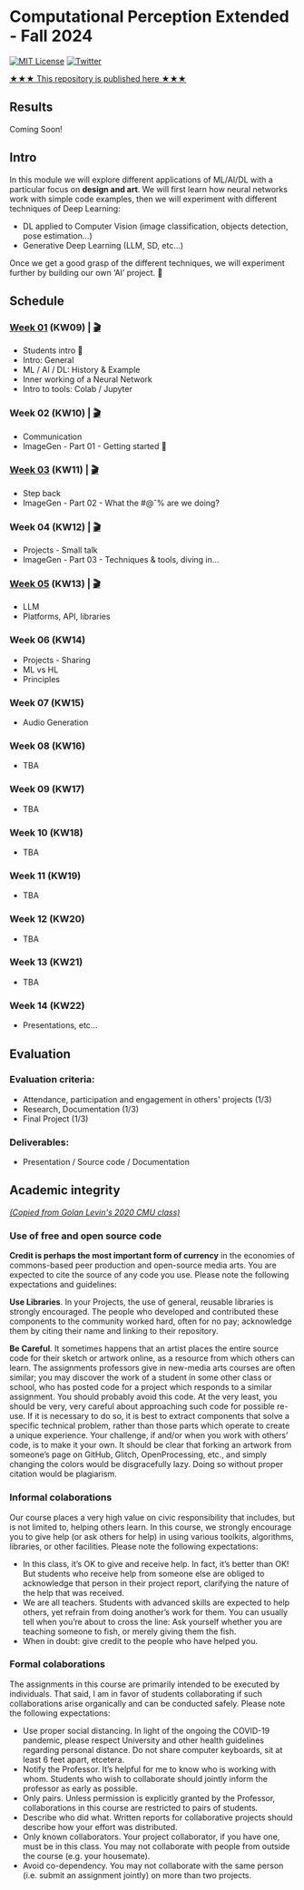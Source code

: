 # Computational Perception Extended - Fall 2024

[![MIT License](https://img.shields.io/badge/license-MIT-blue.svg)](http://opensource.org/licenses/MIT)
[![Twitter](https://img.shields.io/twitter/url/https/github.com/webslides/webslides.svg?style=social)](https://twitter.com/digideation)

[★★★ This repository is published here ★★★](https://digitalideation.github.io/compp_f2401/)

## Results

Coming Soon!

## Intro

In this module we will explore different applications of ML/AI/DL with a particular focus on **design and art**. We will first learn how neural networks work with simple code examples, then we will experiment with different techniques of Deep Learning:

- DL applied to Computer Vision (image classification, objects detection, pose estimation...)
- Generative Deep Learning (LLM, SD, etc...)

Once we get a good grasp of the different techniques, we will experiment further by building our own ‘AI’ project. :space_invader:

## Schedule

### [Week 01](content/week01.md) (KW09) | [:clapper:](https://drive.switch.ch/index.php/s/sO9JR059CCkR81q)

- Students intro :wave:
- Intro: General
- ML / AI / DL: History & Example
- Inner working of a Neural Network
- Intro to tools: Colab / Jupyter

### Week 02 (KW10) | [:clapper:](https://drive.switch.ch/index.php/s/yOY9JQkJPP2JTko)

- Communication
- ImageGen - Part 01 - Getting started :ferris_wheel:

### [Week 03](content/week03.md) (KW11) | [:clapper:](https://drive.switch.ch/index.php/s/4SU4OLxNpuiugLd)

- Step back
- ImageGen - Part 02 - What the #@ˆ% are we doing?

### Week 04 (KW12) | [:clapper:](https://drive.switch.ch/index.php/s/US5mKEsAAHpqZoL)

- Projects - Small talk
- ImageGen - Part 03 - Techniques & tools, diving in...

### [Week 05](content/week05.md) (KW13) | [:clapper:](https://drive.switch.ch/index.php/s/Oh7h6yC0fa6FITx)

- LLM
- Platforms, API, libraries

### Week 06 (KW14)

- Projects - Sharing
- ML vs HL
- Principles

### Week 07 (KW15)

- Audio Generation

### Week 08 (KW16)

- TBA

### Week 09 (KW17)

- TBA

### Week 10 (KW18)

- TBA

### Week 11 (KW19)

- TBA

### Week 12 (KW20)

- TBA

### Week 13 (KW21)

- TBA

### Week 14 (KW22)

- Presentations, etc...

## Evaluation

### Evaluation criteria:

- Attendance, participation and engagement in others' projects (1/3)
- Research, Documentation (1/3)
- Final Project (1/3)

### Deliverables:

- Presentation / Source code / Documentation

## Academic integrity

[_(Copied from Golan Levin's 2020 CMU class)_](https://courses.ideate.cmu.edu/60-212/f2020/syllabus/academic-integrity/)

### Use of free and open source code

**Credit is perhaps the most important form of currency** in the economies of commons-based peer production and open-source media arts. You are expected to cite the source of any code you use. Please note the following expectations and guidelines:

**Use Libraries**. In your Projects, the use of general, reusable libraries is strongly encouraged. The people who developed and contributed these components to the community worked hard, often for no pay; acknowledge them by citing their name and linking to their repository.

**Be Careful**. It sometimes happens that an artist places the entire source code for their sketch or artwork online, as a resource from which others can learn. The assignments professors give in new-media arts courses are often similar; you may discover the work of a student in some other class or school, who has posted code for a project which responds to a similar assignment. You should probably avoid this code. At the very least, you should be very, very careful about approaching such code for possible re-use. If it is necessary to do so, it is best to extract components that solve a specific technical problem, rather than those parts which operate to create a unique experience. Your challenge, if and/or when you work with others’ code, is to make it your own. It should be clear that forking an artwork from someone’s page on GitHub, Glitch, OpenProcessing, etc., and simply changing the colors would be disgracefully lazy. Doing so without proper citation would be plagiarism.

### Informal colaborations

Our course places a very high value on civic responsibility that includes, but is not limited to, helping others learn. In this course, we strongly encourage you to give help (or ask others for help) in using various toolkits, algorithms, libraries, or other facilities. Please note the following expectations:

- In this class, it’s OK to give and receive help. In fact, it’s better than OK! But students who receive help from someone else are obliged to acknowledge that person in their project report, clarifying the nature of the help that was received.
- We are all teachers. Students with advanced skills are expected to help others, yet refrain from doing another’s work for them. You can usually tell when you’re about to cross the line: Ask yourself whether you are teaching someone to fish, or merely giving them the fish.
- When in doubt: give credit to the people who have helped you.

### Formal colaborations

The assignments in this course are primarily intended to be executed by individuals. That said, I am in favor of students collaborating if such collaborations arise organically and can be conducted safely. Please note the following expectations:

- Use proper social distancing. In light of the ongoing the COVID-19 pandemic, please respect University and other health guidelines regarding personal distance. Do not share computer keyboards, sit at least 6 feet apart, etcetera.
- Notify the Professor. It’s helpful for me to know who is working with whom. Students who wish to collaborate should jointly inform the professor as early as possible.
- Only pairs. Unless permission is explicitly granted by the Professor, collaborations in this course are restricted to pairs of students.
- Describe who did what. Written reports for collaborative projects should describe how your effort was distributed.
- Only known collaborators. Your project collaborator, if you have one, must be in this class. You may not collaborate with people from outside the course (e.g. your housemate).
- Avoid co-dependency. You may not collaborate with the same person (i.e. submit an assignment jointly) on more than two projects.
